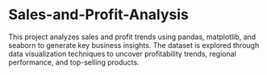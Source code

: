 # Sales-and-Profit-Analysis
This project analyzes sales and profit trends using pandas, matplotlib, and seaborn to generate key business insights. The dataset is explored through data visualization techniques to uncover profitability trends, regional performance, and top-selling products.
